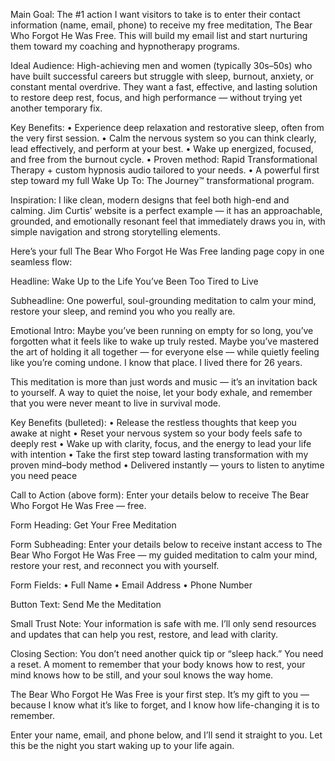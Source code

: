 Main Goal:
The #1 action I want visitors to take is to enter their contact information (name, email, phone) to receive my free meditation, The Bear Who Forgot He Was Free. This will build my email list and start nurturing them toward my coaching and hypnotherapy programs.

Ideal Audience:
High-achieving men and women (typically 30s–50s) who have built successful careers but struggle with sleep, burnout, anxiety, or constant mental overdrive. They want a fast, effective, and lasting solution to restore deep rest, focus, and high performance — without trying yet another temporary fix.

Key Benefits:
	•	Experience deep relaxation and restorative sleep, often from the very first session.
	•	Calm the nervous system so you can think clearly, lead effectively, and perform at your best.
	•	Wake up energized, focused, and free from the burnout cycle.
	•	Proven method: Rapid Transformational Therapy + custom hypnosis audio tailored to your needs.
	•	A powerful first step toward my full Wake Up To: The Journey™ transformational program.

Inspiration:
I like clean, modern designs that feel both high-end and calming. Jim Curtis’ website is a perfect example — it has an approachable, grounded, and emotionally resonant feel that immediately draws you in, with simple navigation and strong storytelling elements.

Here’s your full The Bear Who Forgot He Was Free landing page copy in one seamless flow:


Headline:
Wake Up to the Life You’ve Been Too Tired to Live

Subheadline:
One powerful, soul-grounding meditation to calm your mind, restore your sleep, and remind you who you really are.

Emotional Intro:
Maybe you’ve been running on empty for so long, you’ve forgotten what it feels like to wake up truly rested.
Maybe you’ve mastered the art of holding it all together — for everyone else — while quietly feeling like you’re coming undone.
I know that place. I lived there for 26 years.

This meditation is more than just words and music — it’s an invitation back to yourself. A way to quiet the noise, let your body exhale, and remember that you were never meant to live in survival mode.

Key Benefits (bulleted):
	•	Release the restless thoughts that keep you awake at night
	•	Reset your nervous system so your body feels safe to deeply rest
	•	Wake up with clarity, focus, and the energy to lead your life with intention
	•	Take the first step toward lasting transformation with my proven mind–body method
	•	Delivered instantly — yours to listen to anytime you need peace

Call to Action (above form):
Enter your details below to receive The Bear Who Forgot He Was Free — free.

Form Heading:
Get Your Free Meditation

Form Subheading:
Enter your details below to receive instant access to The Bear Who Forgot He Was Free — my guided meditation to calm your mind, restore your rest, and reconnect you with yourself.

Form Fields:
	•	Full Name
	•	Email Address
	•	Phone Number

Button Text:
Send Me the Meditation

Small Trust Note:
Your information is safe with me. I’ll only send resources and updates that can help you rest, restore, and lead with clarity.

Closing Section:
You don’t need another quick tip or “sleep hack.”
You need a reset.
A moment to remember that your body knows how to rest, your mind knows how to be still, and your soul knows the way home.

The Bear Who Forgot He Was Free is your first step.
It’s my gift to you — because I know what it’s like to forget, and I know how life-changing it is to remember.

Enter your name, email, and phone below, and I’ll send it straight to you.
Let this be the night you start waking up to your life again.